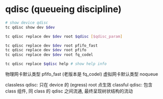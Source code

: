 # qdisc (queueing discipline)
```sh
# show device qdisc
tc qdisc show dev $dev

tc qdisc replace dev $dev root $qdisc [$qdisc_param]

tc qdisc replace dev $dev root pfifo_fast
tc qdisc replace dev $dev root pfifo
tc qdisc replace dev $dev root fq_codel

tc qdisc replace $qdisc help # show help info
```

物理网卡默认类型 pfifo_fast (老版本是 fq_codel)
虚拟网卡默认类型 noqueue

classless qdisc: 只在 device 的 (egress) root 点生效
classful  qdisc: 包含 class 组件, 同 class 的 qdisc 之间流通, 最终呈现树状结构的流动